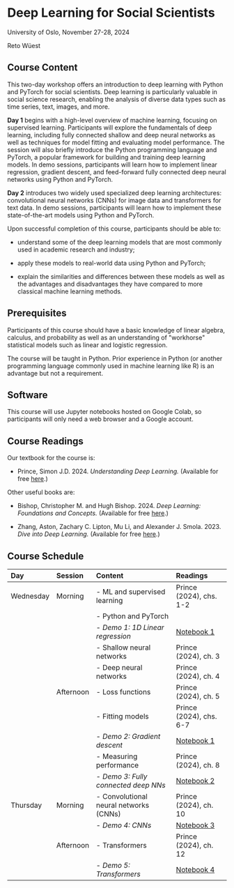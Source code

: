 # Deep Learning for Social Scientists

University of Oslo, November 27-28, 2024

Reto Wüest

## Course Content

This two-day workshop offers an introduction to deep learning with Python and PyTorch for social scientists. Deep learning is particularly valuable in social science research, enabling the analysis of diverse data types such as time series, text, images, and more.

**Day 1** begins with a high-level overview of machine learning, focusing on supervised learning. Participants will explore the fundamentals of deep learning, including fully connected shallow and deep neural networks as well as techniques for model fitting and evaluating model performance. The session will also briefly introduce the Python programming language and PyTorch, a popular framework for building and training deep learning models. In demo sessions, participants will learn how to implement linear regression, gradient descent, and feed-forward fully connected deep neural networks using Python and PyTorch.

**Day 2** introduces two widely used specialized deep learning architectures: convolutional neural networks (CNNs) for image data and transformers for text data. In demo sessions, participants will learn how to implement these state-of-the-art models using Python and PyTorch.

Upon successful completion of this course, participants should be able to:

- understand some of the deep learning models that are most commonly used in academic research and industry;

- apply these models to real-world data using Python and PyTorch;

- explain the similarities and differences between these models as well as the advantages and disadvantages they have compared to more classical machine learning methods.

## Prerequisites

Participants of this course should have a basic knowledge of linear algebra, calculus, and probability as well as an understanding of "workhorse" statistical models such as linear and logistic regression.

The course will be taught in Python. Prior experience in Python (or another programming language commonly used in machine learning like R) is an advantage but not a requirement.

## Software

This course will use Jupyter notebooks hosted on Google Colab, so participants will only need a web browser and a Google account.

## Course Readings

Our textbook for the course is:

- Prince, Simon J.D. 2024. *Understanding Deep Learning.* (Available for free [here](https://udlbook.github.io/udlbook/).)

Other useful books are:

- Bishop, Christopher M. and Hugh Bishop. 2024. *Deep Learning: Foundations and Concepts.* (Available for free [here](https://www.bishopbook.com/).)

- Zhang, Aston, Zachary C. Lipton, Mu Li, and Alexander J. Smola. 2023. *Dive into Deep Learning.* (Available for free [here](https://d2l.ai/).)

## Course Schedule

| **Day**   | **Session**     | **Content**                             | **Readings**            |
| :-------- | :-------------- | :-------------------------------------- | :---------------------- |
| Wednesday | Morning         | - ML and supervised learning            | Prince (2024), chs. 1-2 |
|           |                 | - Python and PyTorch                    |                         |
|           |                 | - *Demo 1: 1D Linear regression*        | [Notebook 1](Notebooks/nb-1.ipynb) |
|           |                 | - Shallow neural networks               | Prince (2024), ch. 3    |
|           |                 | - Deep neural networks                  | Prince (2024), ch. 4    |
|           | Afternoon       | - Loss functions                        | Prince (2024), ch. 5    |
|           |                 | - Fitting models                        | Prince (2024), chs. 6-7 |
|           |                 | - *Demo 2: Gradient descent*            | [Notebook 1](Notebooks/nb-1.ipynb) |
|           |                 | - Measuring performance                 | Prince (2024), ch. 8    |
|           |                 | - *Demo 3: Fully connected deep NNs*    | [Notebook 2](Notebooks/nb-2.ipynb) |
| Thursday  | Morning         | - Convolutional neural networks (CNNs)  | Prince (2024), ch. 10   |
|           |                 | - *Demo 4: CNNs*                        | [Notebook 3](Notebooks/nb-3.ipynb) |
|           | Afternoon       | - Transformers                          | Prince (2024), ch. 12   |
|           |                 | - *Demo 5: Transformers*                | [Notebook 4](Notebooks/nb-4.ipynb) |
